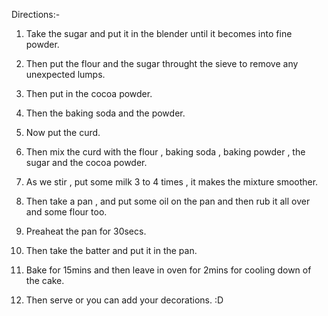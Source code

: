 Directions:-

1. Take the sugar and put it in the blender until it becomes into fine powder.

2. Then put the flour and the sugar throught the sieve to remove any unexpected lumps.

3. Then put in the cocoa powder.

4. Then the baking soda and the powder.

5. Now put the curd.

6. Then mix the curd with the flour , baking soda , baking powder  , the sugar and the cocoa powder.

7. As we stir , put some milk 3 to 4 times , it makes the mixture smoother.

8. Then take a pan , and put some oil on the pan and then rub it all over and some flour too.

9. Preaheat the pan for 30secs. 

10. Then take the batter and put it in the pan.

11. Bake for 15mins and then leave in oven for 2mins for cooling down of the cake.

12. Then serve or you can add your decorations.   :D 